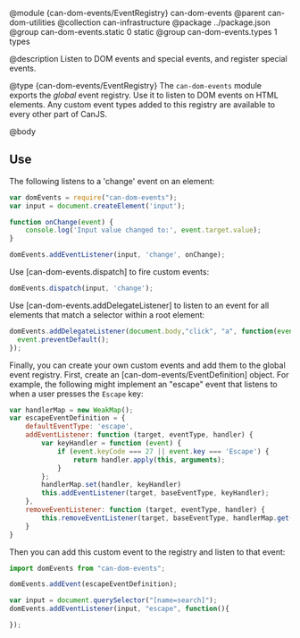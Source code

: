 @module {can-dom-events/EventRegistry} can-dom-events
@parent can-dom-utilities
@collection can-infrastructure
@package ../package.json
@group can-dom-events.static 0 static
@group can-dom-events.types 1 types

@description Listen to DOM events and special events, and register
special events.

@type {can-dom-events/EventRegistry}
  The `can-dom-events` module exports the _global_ event registry.  Use
  it to listen to DOM events on HTML elements.  Any custom event
  types added to this registry are available to every other part of CanJS.


@body

## Use

The following listens to a 'change' event on an element:

```js
var domEvents = require("can-dom-events");
var input = document.createElement('input');

function onChange(event) {
    console.log('Input value changed to:', event.target.value);
}

domEvents.addEventListener(input, 'change', onChange);
```

Use [can-dom-events.dispatch] to fire custom events:
```js
domEvents.dispatch(input, 'change');
```

Use [can-dom-events.addDelegateListener] to listen to an event for all elements that
match a selector within a root element:

```js
domEvents.addDelegateListener(document.body,"click", "a", function(event){
  event.preventDefault();
});
```

Finally, you can create your own custom events and add them to
the global event registry. First, create an [can-dom-events/EventDefinition]
object. For example, the following might implement
an "escape" event that listens to when a user presses the `Escape` key:


```js
var handlerMap = new WeakMap();
var escapeEventDefinition = {
    defaultEventType: 'escape',
    addEventListener: function (target, eventType, handler) {
        var keyHandler = function (event) {
        	if (event.keyCode === 27 || event.key === 'Escape') {
        		return handler.apply(this, arguments);
        	}
        };
        handlerMap.set(handler, keyHandler)
        this.addEventListener(target, baseEventType, keyHandler);
    },
    removeEventListener: function (target, eventType, handler) {
        this.removeEventListener(target, baseEventType, handlerMap.get(handler));
    }
}
```

Then you can add this custom event to the registry and listen to that event:

```js
import domEvents from "can-dom-events";

domEvents.addEvent(escapeEventDefinition);

var input = document.querySelector("[name=search]");
domEvents.addEventListener(input, "escape", function(){

});
```

